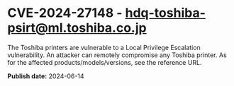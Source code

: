# CVE-2024-27148 - hdq-toshiba-psirt@ml.toshiba.co.jp

The Toshiba printers are vulnerable to a Local Privilege Escalation vulnerability. An attacker can remotely compromise any Toshiba printer. As for the affected products/models/versions, see the reference URL.

**Publish date:** 2024-06-14
